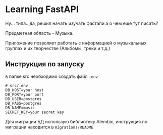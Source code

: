 # Learning FastAPI

Ну... типа.. да, решил начать изучать фастапи а о чем еще тут писать?

Предметная область - Музыка.

Приложение позволяет работать с информацией о музыкальных группах
и их творчестве (Альбомы, треки и т.д.)

## Инструкция по запуску

в папке src необходимо создать файл `.env`
```
# src/.env
DB_HOST=your host
DB_PORT=your port
DB_USER=postgres
DB_PASS=postgres
DB_NAME=music
SECRET_KEY=your secret key
```
Для миграции БД использую библиотеку Alembic,
инструкция по миграции находится в `migrations/README`
